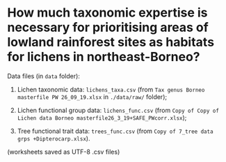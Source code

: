 # How much taxonomic expertise is necessary for prioritising areas of lowland rainforest sites as habitats for lichens in northeast-Borneo?

Data files (in `data` folder):

1.  Lichen taxonomic data: `lichens_taxa.csv` (from `Tax genus Borneo masterfile PW 26_09_19.xlsx` in `./data/raw/` folder);

2.  Lichen functional group data: `lichens_func.csv` (from `Copy of Copy of Lichen data Borneo masterfile26_3_19+SAFE_PWcorr.xlsx`);

3.  Tree functional trait data: `trees_func.csv` (from `Copy of 7_tree data grps +Dipterocarp.xlsx`).

(worksheets saved as UTF-8 .csv files)
